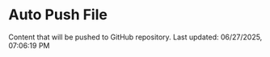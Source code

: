 # Auto Push File

Content that will be pushed to GitHub repository.
Last updated: 06/27/2025, 07:06:19 PM